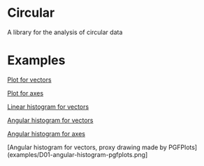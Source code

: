 # Circular
A library for the analysis of circular data

# Examples
[Plot for vectors](examples/D01-raw-plot.png)

[Plot for axes](examples/D02-raw-plot.png)

[Linear histogram for vectors](examples/D01-linear-histogram.png)

[Angular histogram for vectors](examples/D01-angular-histogram.png)

[Angular histogram for axes](examples/D02-angular-histogram.png)

[Angular histogram for vectors, proxy drawing made by PGFPlots](examples/D01-angular-histogram-pgfplots.png]
